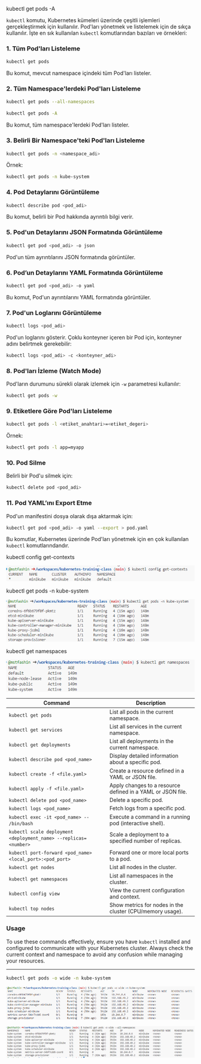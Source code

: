 kubectl get pods -A

`kubectl` komutu, Kubernetes kümeleri üzerinde çeşitli işlemleri gerçekleştirmek için kullanılır. Pod'ları yönetmek ve listelemek için de sıkça kullanılır. İşte en sık kullanılan `kubectl` komutlarından bazıları ve örnekleri:

### 1. Tüm Pod'ları Listeleme
```bash
kubectl get pods
```
Bu komut, mevcut namespace içindeki tüm Pod'ları listeler.

### 2. Tüm Namespace'lerdeki Pod'ları Listeleme
```bash
kubectl get pods --all-namespaces
```
```bash
kubectl get pods -A
```
Bu komut, tüm namespace'lerdeki Pod'ları listeler.

### 3. Belirli Bir Namespace'teki Pod'ları Listeleme
```bash
kubectl get pods -n <namespace_adi>
```
Örnek:
```bash
kubectl get pods -n kube-system
```

### 4. Pod Detaylarını Görüntüleme
```bash
kubectl describe pod <pod_adi>
```
Bu komut, belirli bir Pod hakkında ayrıntılı bilgi verir.

### 5. Pod'un Detaylarını JSON Formatında Görüntüleme
```bash
kubectl get pod <pod_adi> -o json
```
Pod'un tüm ayrıntılarını JSON formatında görüntüler.

### 6. Pod’un Detaylarını YAML Formatında Görüntüleme
```bash
kubectl get pod <pod_adi> -o yaml
```
Bu komut, Pod'un ayrıntılarını YAML formatında görüntüler.

### 7. Pod'un Loglarını Görüntüleme
```bash
kubectl logs <pod_adi>
```
Pod'un loglarını gösterir. Çoklu konteyner içeren bir Pod için, konteyner adını belirtmek gerekebilir:
```bash
kubectl logs <pod_adi> -c <konteyner_adi>
```

### 8. Pod'ları İzleme (Watch Mode)
Pod'ların durumunu sürekli olarak izlemek için `-w` parametresi kullanılır:
```bash
kubectl get pods -w
```

### 9. Etiketlere Göre Pod'ları Listeleme
```bash
kubectl get pods -l <etiket_anahtari>=<etiket_degeri>
```
Örnek:
```bash
kubectl get pods -l app=myapp
```

### 10. Pod Silme
Belirli bir Pod'u silmek için:
```bash
kubectl delete pod <pod_adi>
```

### 11. Pod YAML’ını Export Etme
Pod'un manifestini dosya olarak dışa aktarmak için:
```bash
kubectl get pod <pod_adi> -o yaml --export > pod.yaml
```

Bu komutlar, Kubernetes üzerinde Pod'ları yönetmek için en çok kullanılan `kubectl` komutlarındandır.

kubectl config get-contexts

![alt](./images/kubectl-config-get-contexts.png)

kubectl get pods -n kube-system

![alt](./images/kubectl-get-pods.png)

kubectl get namespaces

![alt](./images/kubectl-get-namespaces.png)



| **Command**                                  | **Description**                                                   |
|----------------------------------------------|-------------------------------------------------------------------|
| `kubectl get pods`                           | List all pods in the current namespace.                          |
| `kubectl get services`                       | List all services in the current namespace.                     |
| `kubectl get deployments`                    | List all deployments in the current namespace.                  |
| `kubectl describe pod <pod_name>`           | Display detailed information about a specific pod.               |
| `kubectl create -f <file.yaml>`             | Create a resource defined in a YAML or JSON file.               |
| `kubectl apply -f <file.yaml>`              | Apply changes to a resource defined in a YAML or JSON file.     |
| `kubectl delete pod <pod_name>`             | Delete a specific pod.                                          |
| `kubectl logs <pod_name>`                   | Fetch logs from a specific pod.                                 |
| `kubectl exec -it <pod_name> -- /bin/bash`  | Execute a command in a running pod (interactive shell).         |
| `kubectl scale deployment <deployment_name> --replicas=<number>` | Scale a deployment to a specified number of replicas.           |
| `kubectl port-forward <pod_name> <local_port>:<pod_port>` | Forward one or more local ports to a pod.                     |
| `kubectl get nodes`                          | List all nodes in the cluster.                                  |
| `kubectl get namespaces`                     | List all namespaces in the cluster.                             |
| `kubectl config view`                        | View the current configuration and context.                     |
| `kubectl top nodes`                          | Show metrics for nodes in the cluster (CPU/memory usage).      |

### Usage

To use these commands effectively, ensure you have `kubectl` installed and configured to communicate with your Kubernetes cluster. Always check the current context and namespace to avoid any confusion while managing your resources.

---


```bash
kubectl get pods -o wide -n kube-system
```

![alt](./images/get-pods-wide.png)

![alt](./images/get-pods-wide-all-namespaces.png)